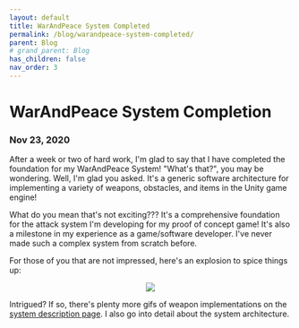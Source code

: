 ```yaml
---
layout: default
title: WarAndPeace System Completed
permalink: /blog/warandpeace-system-completed/
parent: Blog
# grand_parent: Blog
has_children: false
nav_order: 3
---
```


# WarAndPeace System Completion
### Nov 23, 2020

After a week or two of hard work, I'm glad to say that I have completed the foundation for my WarAndPeace System! 
"What's that?", you may be wondering. Well, I'm glad you asked.
It's a generic software architecture for implementing a variety of weapons, obstacles, and items in the Unity game engine!

What do you mean that's not exciting???
It's a comprehensive foundation for the attack system I'm developing for my proof of concept game!
It's also a milestone in my experience as a game/software developer.
I've never made such a complex system from scratch before.

For those of you that are not impressed, here's an explosion to spice things up:

<p align="center">
    <img src="https://media.giphy.com/media/b4KxdrSaZhBaeRuAHS/giphy.gif" />
</p>

Intrigued? If so, there's plenty more gifs of weapon implementations on the [system description page](https://sirpaulmcd.com/projects/elite-gardening-squad/warandpeace-system). 
I also go into detail about the system architecture. 